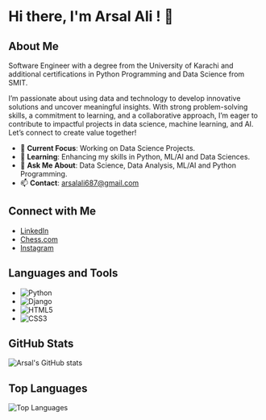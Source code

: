 # Hi there, I'm Arsal Ali ! 👋

## About Me

Software Engineer with a degree from the University of Karachi and additional certifications in Python Programming and Data Science from SMIT.

I’m passionate about using data and technology to develop innovative solutions and uncover meaningful insights. With strong problem-solving skills, a commitment to learning, and a collaborative approach, I’m eager to contribute to impactful projects in data science, machine learning, and AI. Let’s connect to create value together!

- 🔭 **Current Focus**: Working on Data Science Projects.
- 🌱 **Learning**: Enhancing my skills in Python, ML/AI and Data Sciences.
- 💬 **Ask Me About**: Data Science, Data Analysis, ML/AI and Python Programming.
- 📫 **Contact**: arsalali687@gmail.com

## Connect with Me

- [LinkedIn](https://www.linkedin.com/in/arsal-ali-311b99221)
- [Chess.com](https://www.chess.com/member/arsalali420)
- [Instagram](https://www.instagram.com/arsalali420/)

## Languages and Tools

- ![Python](https://img.shields.io/badge/-Python-3776AB?style=flat-square&logo=python&logoColor=white)
- ![Django](https://img.shields.io/badge/-Django-092E20?style=flat-square&logo=django&logoColor=white)
- ![HTML5](https://img.shields.io/badge/-HTML5-E34F26?style=flat-square&logo=html5&logoColor=white)
- ![CSS3](https://img.shields.io/badge/-CSS3-1572B6?style=flat-square&logo=css3&logoColor=white)

## GitHub Stats

![Arsal's GitHub stats](https://github-readme-stats.vercel.app/api?username=ArsalAli786&show_icons=true&theme=radical)

## Top Languages

![Top Languages](https://github-readme-stats.vercel.app/api/top-langs/?username=ArsalAli786&layout=compact&theme=radical)
